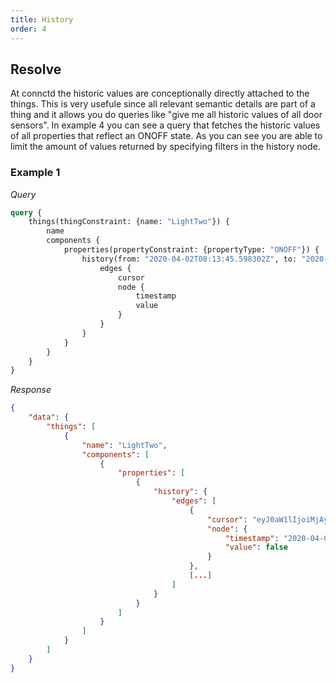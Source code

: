 ```yaml
---
title: History
order: 4
---
```


## Resolve

At connctd the historic values are conceptionally directly attached to the things. This is very usefule since all relevant semantic details are
part of a thing and it allows you do queries like "give me all historic values of all door sensors". In example 4 you can see a query that fetches
the historic values of all properties that reflect an ONOFF state. As you can see you are able to limit the amount of values returned
by specifying filters in the history node.

### Example 1

*Query*
```graphql
query {
    things(thingConstraint: {name: "LightTwo"}) {
        name
        components {
            properties(propertyConstraint: {propertyType: "ONOFF"}) {
                history(from: "2020-04-02T08:13:45.598302Z", to: "2020-04-06T12:15:53.690549Z", first: 5, after: "DRaIn0==") {
                    edges {
                        cursor
                        node {
                            timestamp
                            value
                        }
                    }
                }
            }
        }
    }
}
```

*Response*
```json
{
    "data": {
        "things": [
            {
                "name": "LightTwo",
                "components": [
                    {
                        "properties": [
                            {
                                "history": {
                                    "edges": [
                                        {
                                            "cursor": "eyJ0aW1lIjoiMjAyMC0wNC0wMlQwODoxMzo1NS41MTI1MDRaIn0=",
                                            "node": {
                                                "timestamp": "2020-04-02T08:13:55.512504Z",
                                                "value": false
                                            }
                                        },
                                        [...]
                                    ]
                                }
                            }
                        ]
                    }
                ]
            }
        ]
    }
}
```

